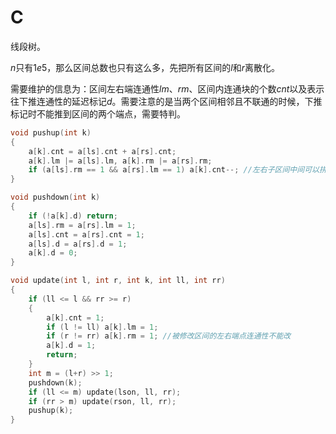 # C

线段树。

$n$只有$1e5$，那么区间总数也只有这么多，先把所有区间的$l$和$r$离散化。

需要维护的信息为：区间左右端连通性$lm$、$rm$、区间内连通块的个数$cnt$以及表示往下推连通性的延迟标记$d$。需要注意的是当两个区间相邻且不联通的时候，下推标记时不能推到区间的两个端点，需要特判。

```C++
void pushup(int k)
{
	a[k].cnt = a[ls].cnt + a[rs].cnt;
	a[k].lm |= a[ls].lm, a[k].rm |= a[rs].rm;
	if (a[ls].rm == 1 && a[rs].lm == 1) a[k].cnt--; //左右子区间中间可以拼成一段，答案减一
}

void pushdown(int k)
{
	if (!a[k].d) return;
	a[ls].rm = a[rs].lm = 1;
	a[ls].cnt = a[rs].cnt = 1;
	a[ls].d = a[rs].d = 1;
	a[k].d = 0;
}

void update(int l, int r, int k, int ll, int rr)
{
	if (ll <= l && rr >= r)
	{
		a[k].cnt = 1;
		if (l != ll) a[k].lm = 1;
		if (r != rr) a[k].rm = 1; //被修改区间的左右端点连通性不能改
		a[k].d = 1;
		return;
	}
	int m = (l+r) >> 1;
	pushdown(k);
	if (ll <= m) update(lson, ll, rr);
	if (rr > m) update(rson, ll, rr);
	pushup(k);
}
```

